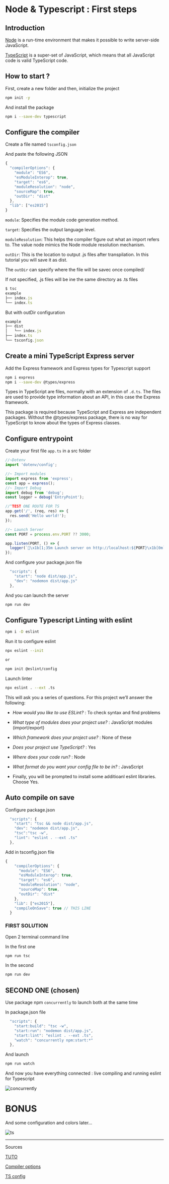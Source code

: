 # Node & Typescript : First steps

## Introduction

[Node](https://nodejs.org/en/) is a run-time environment that makes it possible to write server-side JavaScript.

[TypeScript](https://www.typescriptlang.org/) is a super-set of JavaScript, which means that all JavaScript code is valid TypeScript code.

## How to start ?

First, create a new folder and then, initialize the project

```sh
npm init -y
```

And install the package

```sh
npm i --save-dev typescript
```

## Configure the compiler

Create a file named `tsconfig.json`

And paste the following JSON

```js
{
  "compilerOptions": {
    "module": "ES6",
    "esModuleInterop": true,
    "target": "es6",
    "moduleResolution": "node",
    "sourceMap": true,
    "outDir": "dist"
  },
  "lib": ["es2015"]
}
```

`module`: Specifies the module code generation method.

`target`: Specifies the output language level.

`moduleResolution`: This helps the compiler figure out what an import refers to. The value node mimics the Node module resolution mechanism.

`outDir`: This is the location to output .js files after transpilation. In this tutorial you will save it as dist.

The `outDir` can specify where the file will be savec once compiled/

If not specified, .js files will be ine the same directory as .ts files

```js
$ tsc
example
├── index.js
└── index.ts

```

But with outDir configuration

```js
example
├── dist
│   └── index.js
├── index.ts
└── tsconfig.json
```

## Create a mini TypeScript Express server

Add the Express framework and Express types for Typescript support

```sh
npm i express
npm i --save-dev @types/express

```

Types in TypeScript are files, normally with an extension of `.d.ts`. The files are used to provide type information about an API, in this case the Express framework.

This package is required because TypeScript and Express are independent packages. Without the @types/express package, there is no way for TypeScript to know about the types of Express classes.

## Configure entrypoint

Create your first file `app.ts` in a src folder

```js
//~Dotenv
import 'dotenv/config';

//~ Import modules
import express from 'express';
const app = express();
//~ Import Debug
import debug from 'debug';
const logger = debug('EntryPoint');

//^TEST ONE ROUTE FOR TS
app.get('/', (req, res) => {
  res.send('Hello world!');
});

//~ Launch Server
const PORT = process.env.PORT ?? 3000;

app.listen(PORT, () => {
  logger(`🚀\x1b[1;35m Launch server on http://localhost:${PORT}\x1b[0m`);
});
```

And configure your package.json file

```js
  "scripts": {
    "start": "node dist/app.js",
    "dev": "nodemon dist/app.js"
  },
```

And you can launch the server

```sh
npm run dev
```

## Configure Typescript Linting with eslint

```sh
npm i -D eslint
```

Run it to configure eslint

```sh
npx eslint --init

or

npm init @eslint/config
```

Launch linter

```sh
npx eslint . --ext .ts
```

This will ask you a series of questions. For this project we’ll answer the following:

- *How would you like to use ESLint?* : To check syntax and find problems

- *What type of modules does your project use?* : JavaScript modules (import/export)

- *Which framework does your project use?* : None of these

- *Does your project use TypeScript?* : Yes

- *Where does your code run?* : Node

- *What format do you want your config file to be in?* : JavaScript

- Finally, you will be prompted to install some additioanl eslint libraries. Choose Yes.

## Auto compile on save

Configure package.json

```js
  "scripts": {
    "start": "tsc && node dist/app.js",
    "dev": "nodemon dist/app.js",
    "tsc":"tsc -w",
    "lint": "eslint . --ext .ts"
  },
```

Add in tsconfig.json file

```js
{
    "compilerOptions": {
      "module": "ES6",
      "esModuleInterop": true,
      "target": "es6",
      "moduleResolution": "node",
      "sourceMap": true,
      "outDir": "dist"
    },
    "lib": ["es2015"],
    "compileOnSave": true // THIS LINE
  }
```

### FIRST SOLUTION 

Open 2 terminal command line

In the first one

```sh
npm run tsc
```

In the second

```sh
npm run dev
```

## SECOND ONE (chosen)

Use package npm `concurrently` to launch both at the same time

In package.json file 

```js
  "scripts": {
    "start:build": "tsc -w",
    "start:run": "nodemon dist/app.js",
    "start:lint": "eslint . --ext .ts",
    "watch": "concurrently npm:start:*"
  },
```

And launch 

```sh
npm run watch
```
And now you have everything connected : live compiling and running eslint for Typescript

![concurrently](./__docs__/concurrently.gif)

# BONUS

And some configuration and colors later...

![ts](./__docs__/ts.gif)

---

Sources

[TUTO](https://www.digitalocean.com/community/tutorials/setting-up-a-node-project-with-typescript)

[Compiler options](https://www.typescriptlang.org/docs/handbook/compiler-options.html)

[TS config](https://www.typescriptlang.org/tsconfig)
